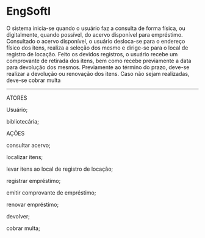 # EngSoftI

 O sistema inicia-se quando o usuário faz a consulta de forma física, ou digitalmente, quando possível, do acervo disponível para empréstimo. Consultado o acervo disponível, o usuário desloca-se para o endereço físico dos itens, realiza a seleção dos mesmo e dirige-se para o local de registro de locação.
	Feito os devidos registros, o usuário recebe um comprovante de retirada dos itens, bem como recebe previamente a data para devolução dos mesmos.
	Previamente ao término do prazo, deve-se realizar a devolução ou renovação dos itens. Caso não sejam realizadas, deve-se cobrar multa
_________________________________________________________________________

ATORES

Usuário;

bibliotecária;

AÇÕES

consultar acervo;

localizar itens;

levar itens ao local de registro de locação;

registrar empréstimo;

emitir comprovante de empréstimo;

renovar empréstimo;

devolver;

cobrar multa;





